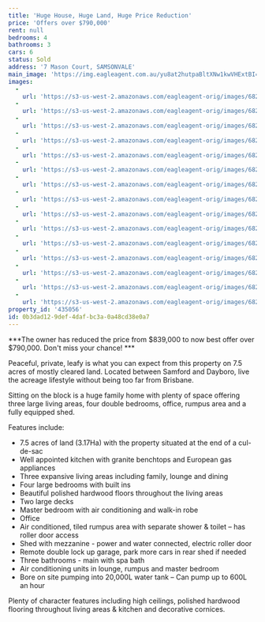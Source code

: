 ```yaml
---
title: 'Huge House, Huge Land, Huge Price Reduction'
price: 'Offers over $790,000'
rent: null
bedrooms: 4
bathrooms: 3
cars: 6
status: Sold
address: '7 Mason Court, SAMSONVALE'
main_image: 'https://img.eagleagent.com.au/yu8at2hutpaBltXNw1kwVHExtBI=/1280x854/smart/https://s3-us-west-2.amazonaws.com/eagleagent-orig/images/6820042/107156624-image-M.jpg'
images:
  -
    url: 'https://s3-us-west-2.amazonaws.com/eagleagent-orig/images/6820056/107156624-image-O.jpg'
  -
    url: 'https://s3-us-west-2.amazonaws.com/eagleagent-orig/images/6820055/107156624-image-N.jpg'
  -
    url: 'https://s3-us-west-2.amazonaws.com/eagleagent-orig/images/6820054/107156624-image-L.jpg'
  -
    url: 'https://s3-us-west-2.amazonaws.com/eagleagent-orig/images/6820053/107156624-image-K.jpg'
  -
    url: 'https://s3-us-west-2.amazonaws.com/eagleagent-orig/images/6820052/107156624-image-J.jpg'
  -
    url: 'https://s3-us-west-2.amazonaws.com/eagleagent-orig/images/6820051/107156624-image-I.jpg'
  -
    url: 'https://s3-us-west-2.amazonaws.com/eagleagent-orig/images/6820050/107156624-image-H.jpg'
  -
    url: 'https://s3-us-west-2.amazonaws.com/eagleagent-orig/images/6820049/107156624-image-G.jpg'
  -
    url: 'https://s3-us-west-2.amazonaws.com/eagleagent-orig/images/6820048/107156624-image-F.jpg'
  -
    url: 'https://s3-us-west-2.amazonaws.com/eagleagent-orig/images/6820047/107156624-image-E.jpg'
  -
    url: 'https://s3-us-west-2.amazonaws.com/eagleagent-orig/images/6820046/107156624-image-D.jpg'
  -
    url: 'https://s3-us-west-2.amazonaws.com/eagleagent-orig/images/6820045/107156624-image-C.jpg'
  -
    url: 'https://s3-us-west-2.amazonaws.com/eagleagent-orig/images/6820044/107156624-image-B.jpg'
  -
    url: 'https://s3-us-west-2.amazonaws.com/eagleagent-orig/images/6820043/107156624-image-A.jpg'
  -
    url: 'https://s3-us-west-2.amazonaws.com/eagleagent-orig/images/6820042/107156624-image-M.jpg'
property_id: '435056'
id: 0b3dad12-9def-4daf-bc3a-0a48cd38e0a7
---
```

***The owner has reduced the price from $839,000 to now best offer over $790,000. Don't miss your chance! ***

Peaceful, private, leafy is what you can expect from this property on 7.5 acres of mostly cleared land. Located between Samford and Dayboro, live the acreage lifestyle without being too far from Brisbane.

Sitting on the block is a huge family home with plenty of space offering three large living areas, four double bedrooms, office, rumpus area and a fully equipped shed.

Features include:
*  7.5 acres of land (3.17Ha) with the property situated at the end of a cul-de-sac
*  Well appointed kitchen with granite benchtops and European gas appliances
*  Three expansive living areas including family, lounge and dining
*  Four large bedrooms with built ins
*  Beautiful polished hardwood floors throughout the living areas
*  Two large decks
*  Master bedroom with air conditioning and walk-in robe
*  Office
*  Air conditioned, tiled rumpus area with separate shower & toilet – has roller door access
*  Shed with mezzanine - power and water connected, electric roller door
*  Remote double lock up garage, park more cars in rear shed if needed
*  Three bathrooms - main with spa bath
*  Air conditioning units in lounge, rumpus and master bedroom
*  Bore on site pumping into 20,000L water tank – Can pump up to 600L an hour

Plenty of character features including high ceilings, polished hardwood flooring throughout living areas & kitchen and decorative cornices.